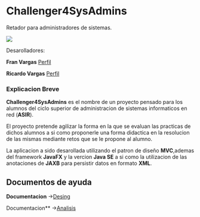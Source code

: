 # Challenger4SysAdmins

Retador para administradores de sistemas.

![](Challenger4SysAdmins/docs/DesingSnapshots/logo.png)

Desarolladores:

**Fran Vargas** [Perfil](https://github.com/fvarrui)

**Ricardo Vargas** [Perfil](https://github.com/RicardoVargasLeslie)

### Explicacion Breve

**Challenger4SysAdmins** es el nombre de un proyecto pensado para los alumnos del ciclo superior de administracion de sistemas informaticos en red (**ASIR**).

El proyecto pretende agilizar la forma en la que se evaluan las practicas de dichos alumnos a si como proponerle una forma didactica en la resolucion de las mismas mediante retos que se le propone al alumno.

La aplicacion a sido desarollada utilizando el patron de  diseño **MVC**,ademas del framework **JavaFX** y la vercion **Java SE** a si como la utilizacion de las anotaciones de **JAXB** para persistir datos en formato **XML**.

## Documentos de ayuda

**Documentacion** ->[Desing](https://github.com/fvarrui/Challenger4SysAdmins/blob/master/docs/design.md)

Documentacion** ->[Analisis](https://github.com/fvarrui/Challenger4SysAdmins/blob/master/docs/Analisis.md)





#### 

